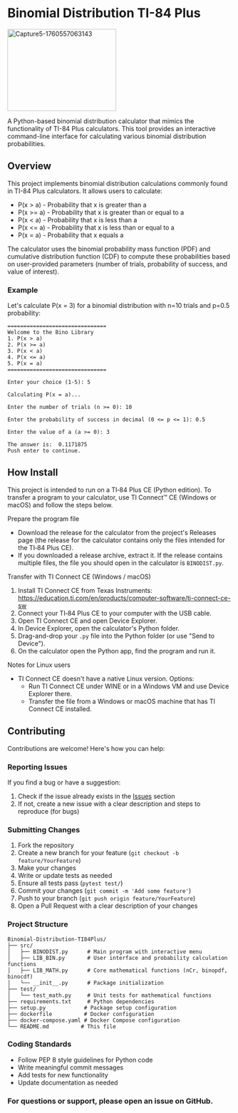 # Binomial Distribution TI-84 Plus

<middle><img width="244" height="184" alt="Capture5-1760557063143" src="https://github.com/user-attachments/assets/c3b63487-9b66-434a-a2df-f48de3aa149f" /></middle>


A Python-based binomial distribution calculator that mimics the functionality of TI-84 Plus calculators. This tool provides an interactive command-line interface for calculating various binomial distribution probabilities.

## Overview

This project implements binomial distribution calculations commonly found in TI-84 Plus calculators. It allows users to calculate:

- P(x > a) - Probability that x is greater than a
- P(x >= a) - Probability that x is greater than or equal to a
- P(x < a) - Probability that x is less than a
- P(x <= a) - Probability that x is less than or equal to a
- P(x = a) - Probability that x equals a

The calculator uses the binomial probability mass function (PDF) and cumulative distribution function (CDF) to compute these probabilities based on user-provided parameters (number of trials, probability of success, and value of interest).

### Example

Let's calculate P(x = 3) for a binomial distribution with n=10 trials and p=0.5 probability:

```
===============================
Welcome to the Bino Library
1. P(x > a)
2. P(x >= a)
3. P(x < a)
4. P(x <= a)
5. P(x = a)
===============================

Enter your choice (1-5): 5

Calculating P(x = a)...

Enter the number of trials (n >= 0): 10

Enter the probability of success in decimal (0 <= p <= 1): 0.5

Enter the value of a (a >= 0): 3

The answer is:  0.1171875
Push enter to continue.
```

## How Install

This project is intended to run on a TI‑84 Plus CE (Python edition). To transfer a program to your calculator, use TI Connect™ CE (Windows or macOS) and follow the steps below.

Prepare the program file

- Download the release for the calculator from the project's Releases page (the release for the calculator contains only the files intended for the TI‑84 Plus CE).
- If you downloaded a release archive, extract it. If the release contains multiple files, the file you should open in the calculator is `BINODIST.py`.

Transfer with TI Connect CE (Windows / macOS)

1. Install TI Connect CE from Texas Instruments: https://education.ti.com/en/products/computer-software/ti-connect-ce-sw
2. Connect your TI‑84 Plus CE to your computer with the USB cable.
3. Open TI Connect CE and open Device Explorer.
4. In Device Explorer, open the calculator's Python folder.
5. Drag-and-drop your `.py` file into the Python folder (or use "Send to Device").
6. On the calculator open the Python app, find the program and run it.

Notes for Linux users

- TI Connect CE doesn't have a native Linux version. Options:
	- Run TI Connect CE under WINE or in a Windows VM and use Device Explorer there.
	- Transfer the file from a Windows or macOS machine that has TI Connect CE installed.

## Contributing

Contributions are welcome! Here's how you can help:

### Reporting Issues

If you find a bug or have a suggestion:
1. Check if the issue already exists in the [Issues](https://github.com/Jose05Code/Binomial-Distribution-TI84Plus/issues) section
2. If not, create a new issue with a clear description and steps to reproduce (for bugs)

### Submitting Changes

1. Fork the repository
2. Create a new branch for your feature (`git checkout -b feature/YourFeature`)
3. Make your changes
4. Write or update tests as needed
5. Ensure all tests pass (`pytest test/`)
6. Commit your changes (`git commit -m 'Add some feature'`)
7. Push to your branch (`git push origin feature/YourFeature`)
8. Open a Pull Request with a clear description of your changes


### Project Structure

```
Binomial-Distribution-TI84Plus/
├── src/
│   ├── BINODIST.py      # Main program with interactive menu
│   ├── LIB_BIN.py       # User interface and probability calculation functions
│   ├── LIB_MATH.py      # Core mathematical functions (nCr, binopdf, binocdf)
│   └── __init__.py      # Package initialization
├── test/
│   └── test_math.py     # Unit tests for mathematical functions
├── requirements.txt     # Python dependencies
├── setup.py            # Package setup configuration
├── dockerfile          # Docker configuration
├── docker-compose.yaml # Docker Compose configuration
└── README.md          # This file
```


### Coding Standards

- Follow PEP 8 style guidelines for Python code
- Write meaningful commit messages
- Add tests for new functionality
- Update documentation as needed


### For questions or support, please open an issue on GitHub.
